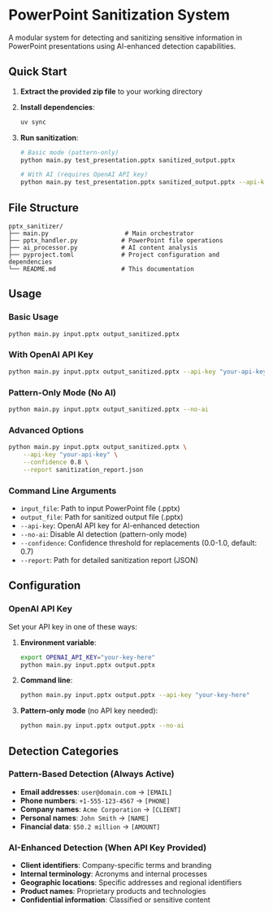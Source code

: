 # PowerPoint Sanitization System

A modular system for detecting and sanitizing sensitive information in PowerPoint presentations using AI-enhanced detection capabilities.

## Quick Start

1. **Extract the provided zip file** to your working directory

2. **Install dependencies**:
   ```bash
   uv sync
   ```

3. **Run sanitization**:
   ```bash
   # Basic mode (pattern-only)
   python main.py test_presentation.pptx sanitized_output.pptx
   
   # With AI (requires OpenAI API key)
   python main.py test_presentation.pptx sanitized_output.pptx --api-key "your-key-here"
   ```

## File Structure

```
pptx_sanitizer/
├── main.py                     # Main orchestrator
├── pptx_handler.py            # PowerPoint file operations
├── ai_processor.py            # AI content analysis
├── pyproject.toml             # Project configuration and dependencies    
└── README.md                  # This documentation
```

## Usage

### Basic Usage

```bash
python main.py input.pptx output_sanitized.pptx
```

### With OpenAI API Key

```bash
python main.py input.pptx output_sanitized.pptx --api-key "your-api-key"
```

### Pattern-Only Mode (No AI)

```bash
python main.py input.pptx output_sanitized.pptx --no-ai
```

### Advanced Options

```bash
python main.py input.pptx output_sanitized.pptx \
    --api-key "your-api-key" \
    --confidence 0.8 \
    --report sanitization_report.json
```

### Command Line Arguments

- `input_file`: Path to input PowerPoint file (.pptx)
- `output_file`: Path for sanitized output file (.pptx)
- `--api-key`: OpenAI API key for AI-enhanced detection
- `--no-ai`: Disable AI detection (pattern-only mode)
- `--confidence`: Confidence threshold for replacements (0.0-1.0, default: 0.7)
- `--report`: Path for detailed sanitization report (JSON)

## Configuration

### OpenAI API Key

Set your API key in one of these ways:

1. **Environment variable**:
   ```bash
   export OPENAI_API_KEY="your-key-here"
   python main.py input.pptx output.pptx
   ```

2. **Command line**:
   ```bash
   python main.py input.pptx output.pptx --api-key "your-key-here"
   ```

3. **Pattern-only mode** (no API key needed):
   ```bash
   python main.py input.pptx output.pptx --no-ai
   ```

## Detection Categories

### Pattern-Based Detection (Always Active)
- **Email addresses**: `user@domain.com` → `[EMAIL]`
- **Phone numbers**: `+1-555-123-4567` → `[PHONE]`
- **Company names**: `Acme Corporation` → `[CLIENT]`
- **Personal names**: `John Smith` → `[NAME]`
- **Financial data**: `$50.2 million` → `[AMOUNT]`

### AI-Enhanced Detection (When API Key Provided)
- **Client identifiers**: Company-specific terms and branding
- **Internal terminology**: Acronyms and internal processes
- **Geographic locations**: Specific addresses and regional identifiers
- **Product names**: Proprietary products and technologies
- **Confidential information**: Classified or sensitive content
